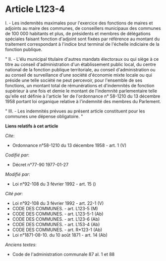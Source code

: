 # Article L123-4

I. - Les indemnités maximales pour l'exercice des fonctions de maires et adjoints au maire des communes, de conseillers
municipaux des communes de 100 000 habitants et plus, de présidents et membres de délégations spéciales faisant fonction
d'adjoint sont fixées par référence au montant du traitement correspondant à l'indice brut terminal de l'échelle indiciaire
de la fonction publique.

" II. - L'élu municipal titulaire d'autres mandats électoraux ou qui siège à ce titre au conseil d'administration d'un
établissement public local, du centre national de la fonction publique territoriale, au conseil d'administration ou au
conseil de surveillance d'une société d'économie mixte locale ou qui préside une telle société ne peut percevoir, pour
l'ensemble de ses fonctions, un montant total de rémunérations et d'indemnités de fonction supérieur à une fois et demie le
montant de l'indemnité parlementaire telle qu'elle est définie à l'article 1er de l'ordonnance n° 58-1210 du 13 décembre 1958
portant loi organique relative à l'indemnité des membres du Parlement.

" III. - Les indemnités prévues au présent article constituent pour les communes une dépense obligatoire. "

**Liens relatifs à cet article**

_Cite_:

  - Ordonnance n°58-1210 du 13 décembre 1958 - art. 1 (V)

_Codifié par_:

  - Décret n°77-90 1977-01-27

_Modifié par_:

  - Loi n°92-108 du 3 février 1992 - art. 15 ()

_Cité par_:

  - Loi n°92-108 du 3 février 1992 - art. 22-1 (V)
  - CODE DES COMMUNES. - art. L123-5 (M)
  - CODE DES COMMUNES. - art. L123-5-1 (Ab)
  - CODE DES COMMUNES. - art. L123-6 (Ab)
  - CODE DES COMMUNES. - art. L153-4 (Ab)
  - CODE DES COMMUNES. - art. R*123-1 (Ab)
  - Loi n°1871-08-10. du 10 août 1871 - art. 14 (Ab)

_Anciens textes_:

  - Code de l'administration communale 87 al. 1 et 88

